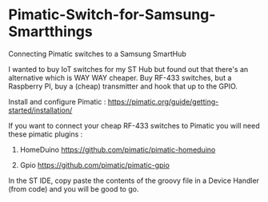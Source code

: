 # Pimatic-Switch-for-Samsung-Smartthings
Connecting Pimatic switches to a Samsung SmartHub

I wanted to buy IoT switches for my ST Hub but found out that there's an alternative which is WAY WAY cheaper. Buy RF-433 switches, but a Raspberry PI, buy a (cheap) transmitter and hook that up to the GPIO.

Install and configure Pimatic : https://pimatic.org/guide/getting-started/installation/

If you want to connect your cheap RF-433 switches to Pimatic you will need these pimatic plugins :

1. HomeDuino https://github.com/pimatic/pimatic-homeduino

2. Gpio https://github.com/pimatic/pimatic-gpio

In the ST IDE, copy paste the contents of the groovy file in a Device Handler (from code) and you will be good to go. 
